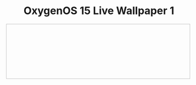 <h1 align="center">OxygenOS 15 Live Wallpaper 1</h1>
<img align="center" height="150" width="500" href="https://github.com/ShabdVasudeva/OxygenOS-15-Live_Wallpaper_Salami0/blob/main/screenshots.png"></img>
